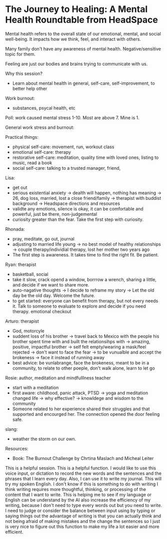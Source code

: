 # The Journey to Healing: A Mental Health Roundtable from HeadSpace

Mental health refers to the overall state of our emotional, mental, and social well-being. It impacts how we think, feel, and interact with others.

Many family don't have any awareness of mental health. Negative/sensitive topic for them.

Feeling are just our bodies and brains trying to communicate with us.

Why this session?

- Learn about mental health in general, self-care, self-improvement, to better help other

Work burnout:

- substances, psycal health, etc

Poll: work caused mental stress 1-10. Most are above 7. Mine is 1.

General work stress and burnout:

Practical things:

- physical self-care: movement, run, workout class
- emotional self-care: therapy
- restorative self-care: meditation, quality time with loved ones, listing to music, read a book
- social self-care: talking to a trusted manager, friend,

Lisa:

- get out
- serious existential anxiety -> dealth will happen, nothing has meaning -> 26, dog loss, married, lost a close friend/family -> therapist with buddist background -> Headspace directions and resources
- validte any emotions, silence is okay, it can be comfortable and powerful, just be there, non-judgemental
- curiosity greater than the fear. Take the first step with curiosity.

Rhonada:

- pray, meditate, go out, journal
- adjusting to married life young -> no best model of healthy relationships -> couple therapy/individial therapy, lost her mother two years ago
- The first step is awareness. It takes time to find the right fit. Be patient.

Ryan: therapist

- basketball, social
- take it slow, crack opend a window, borrrow a wrench, sharing a little, and decide if we want to share more.
- auto-nagative thoughts -> I decide to reframe my story -> Let the old day be the old day. Welcome the future.
- to get started: everyone can benefit from therapy, but not every needs it. Talk to someone to evaluate to explore and decide if you need therapy. emotional checkout

Arturo: therapist

- God, motorcyle
- suddent loss of his brother -> travel back to Mexico with the people his brother spent time with and built the relationsihps with -> amazing, positive, impactful brother -> self felt empty/wearing a mask/feel rejected -> don't want to face the fear -> to be vunualble and accept the brokeness -> face it instead of running away
- best advice: be vunlabrange, face the brokeness, meant to be in a community, to relate to other poeple, don't walk alone, learn to let go

Rosie: author, meditation and mindfulllness teacher

- start with a meditation
- first aware: childhood, panic attack, PTSD -> yoga and meditation changed life -> why effective? -> knowldege and wisdom to the community
- Someone related to her experience shared their struggles and that supported and encourged her. The connection opened the door feeling safe.

slang:

- weather the storm on our own.

Resources:

- Book: The Burnout Challenge by Chrtina Maslach and Micheal Leiter

This is a helpful session. This is a helpful function. I would like to use this voice input, or dictation to record the new words and the sentences and the phrases that I learn every day. Also, I can use it to write my journal. This will try my spoken English. I don't know if this is something to do with writing I think writing requires more thoughtful, thinking, or processing of the content that I want to write. This is helping me to see if my language or English can be understand by the AI also increase the efficiency of my writing, because I don't need to type every words out but you need to write. I need to judge or consider the balance between input using by typing or saying things out the advantage of writing is that you can actually think and not being afraid of making mistakes and the change the sentences so I just is very nice to figure out this function to make my life a lot easier and more efficient.
